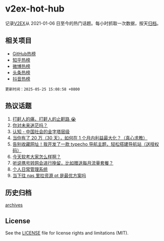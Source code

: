 # v2ex-hot-hub

 记录[V2EX](https://www.v2ex.com/)从 2021-01-06 日至今的热门话题。每小时抓取一次数据，按天[归档](archives)。
 
 ## 相关项目

- [GitHub热榜](https://github.com/snaildev/github-hot-hub)
- [知乎热榜](https://github.com/snaildev/zhihu-hot-hub)
- [微博热榜](https://github.com/snaildev/weibo-hot-hub)
- [头条热榜](https://github.com/snaildev/toutiao-hot-hub)
- [抖音热榜](https://github.com/snaildev/douyin-hot-hub)


 `更新时间：2025-05-25 15:08:58 +0800`

## 热议话题

1. [打鼾人的痛，打鼾人的止鼾路 😭](https://www.v2ex.com/t/1134029)
1. [你对未来迷茫吗？](https://www.v2ex.com/t/1134119)
1. [认知 - 中国社会的金字塔层级](https://www.v2ex.com/t/1134122)
1. [当你有了 20 万（30 天），如何在 1 个月内利益最大化？（真心求教）](https://www.v2ex.com/t/1134130)
1. [告别收藏网址！我开发了一款 typecho 导航主题，轻松搭建导航站（送授权码）](https://www.v2ex.com/t/1134050)
1. [今天软考大家怎么样啊？](https://www.v2ex.com/t/1134042)
1. [听说携号转网会进行挽留，比如赠送每月流量套餐？](https://www.v2ex.com/t/1134044)
1. [个人日常管理系统](https://www.v2ex.com/t/1134115)
1. [当下往 nas 里拉资源 pt 是最优方案吗](https://www.v2ex.com/t/1134132)

## 历史归档

[archives](archives)

## License

See the [LICENSE](LICENSE) file for license rights and limitations (MIT).
